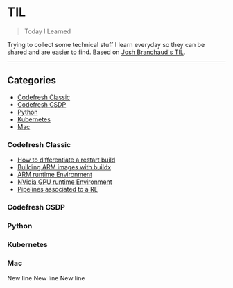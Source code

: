 # TIL

> Today I Learned

Trying to collect some technical stuff I learn everyday so they can be shared and are easier to find.
Based on [Josh Branchaud's TIL](https://github.com/jbranchaud).

---
## Categories

* [Codefresh Classic](#codefresh-classic)
* [Codefresh CSDP](#codefresh-csdp)
* [Python](#python)
* [Kubernetes](#kubernetes)
* [Mac](#mac)

### Codefresh Classic
* [How to differentiate a restart build](classic/restart.md)
* [Building ARM images with buildx](classic/buildx.md)
* [ARM runtime Environment](classic/arm.md)
* [NVidia GPU runtime Environment](classic/gpu.md)
* [Pipelines associated to a RE](classic/pipelines_for_re.md)


### Codefresh CSDP

### Python

### Kubernetes

### Mac
New line
New line
New line
